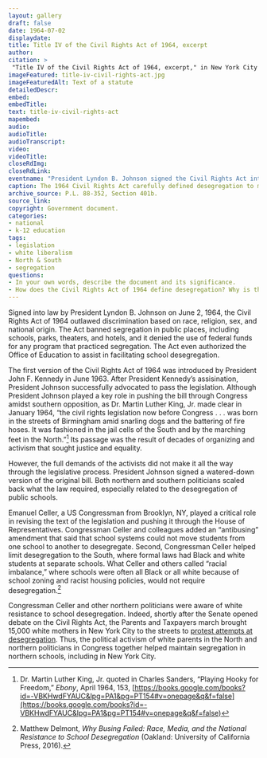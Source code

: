 ```yaml
--- 
layout: gallery
draft: false
date: 1964-07-02
displaydate: 
title: Title IV of the Civil Rights Act of 1964, excerpt
author: 
citation: >
 "Title IV of the Civil Rights Act of 1964, excerpt," in New York City Civil Rights History Project, Accessed: [Month Day, Year], https://nyccivilrightshistory.org/gallery/title-iv-civil-rights-act.
imageFeatured: title-iv-civil-rights-act.jpg
imageFeaturedAlt: Text of a statute
detailedDescr: 
embed: 
embedTitle: 
text: title-iv-civil-rights-act
mapembed: 
audio: 
audioTitle: 
audioTranscript: 
video: 
videoTitle: 
closeRdImg: 
closeRdLink: 
eventname: "President Lyndon B. Johnson signed the Civil Rights Act into law, which included a \"watered down\" section on school desegregation."
caption: The 1964 Civil Rights Act carefully defined desegregation to make it easier for Northern districts like New York City not to take action on school segregation. 
archive_source: P.L. 88-352, Section 401b.  
source_link: 
copyright: Government document.
categories: 
- national
- k-12 education
tags: 
- legislation
- white liberalism
- North & South
- segregation
questions:
- In your own words, describe the document and its significance.
- How does the Civil Rights Act of 1964 define desegregation? Why is that definition significant? Would it challenge New York City school segregation or  allow it to continue?
--- 
```


Signed into law by President Lyndon B. Johnson on June 2, 1964, the Civil Rights Act of 1964 outlawed discrimination based on race, religion, sex, and national origin. The Act banned segregation in public places, including schools, parks, theaters, and hotels, and it denied the use of federal funds for any program that practiced segregation. The Act even authorized the Office of Education to assist in facilitating school desegregation.

The first version of the Civil Rights Act of 1964 was introduced by President John F. Kennedy in June 1963. After President Kennedy’s assisination, President Johnson successfully advocated to pass the legislation. Although President Johnson played a key role in pushing the bill through Congress amidst southern opposition, as Dr. Martin Luther King, Jr. made clear in January 1964, “the civil rights legislation now before Congress . . . was born in the streets of Birmingham amid snarling dogs and the battering of fire hoses. It was fashioned in the jail cells of the South and by the marching feet in the North.”[^1] Its passage was the result of decades of organizing and activism that sought justice and equality.

However, the full demands of the activists did not make it all the way through the legislative process. President Johnson signed a watered-down version of the original bill. Both northern and southern politicians scaled back what the law required, especially related to the desegregation of public schools.

Emanuel Celler, a US Congressman from Brooklyn, NY, played a critical role in revising the text of the legislation and pushing it through the House of Representatives. Congressman Celler and colleagues added an “antibusing” amendment that said that school systems could not move students from one school to another to desegregate. Second, Congressman Celler helped limit desegregation to the South, where formal laws had Black and white students at separate schools. What Celler and others called “racial imbalance,” where schools were often all Black or all white because of school zoning and racist housing policies, would not require desegregation.[^2]

Congressman Celler and other northern politicians were aware of white resistance to school desegregation. Indeed, shortly after the Senate opened debate on the Civil Rights Act, the Parents and Taxpayers march brought 15,000 white mothers in New York City to the streets to [protest attempts at desegregation](/gallery/parents-and-taxpayers-march). Thus, the political activism of white parents in the North and northern politicians in Congress together helped maintain segregation in northern schools, including in New York City.

[^1]: Dr. Martin Luther King, Jr. quoted in Charles Sanders, “Playing Hooky for Freedom,” *Ebony*, April 1964, 153, [https://books.google.com/books?id=-VBKHwdFYAUC&lpg=PA1&pg=PT154#v=onepage&q&f=false](https://books.google.com/books?id=-VBKHwdFYAUC&lpg=PA1&pg=PT154#v=onepage&q&f=false)

[^2]: Matthew Delmont, *Why Busing Failed: Race, Media, and the National Resistance to School Desegregation* (Oakland: University of California Press, 2016).
